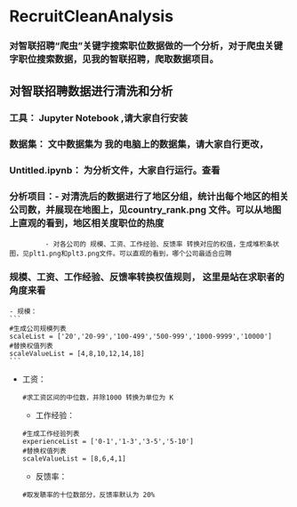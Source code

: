 # RecruitCleanAnalysis
### 对智联招聘“爬虫”关键字搜索职位数据做的一个分析，对于爬虫关键字职位搜索数据，见我的智联招聘，爬取数据项目。

## 对智联招聘数据进行清洗和分析

### 工具：  Jupyter Notebook ,请大家自行安装
### 数据集： 文中数据集为 我的电脑上的数据集，请大家自行更改，
### Untitled.ipynb： 为分析文件，大家自行运行。查看
### 分析项目：- 对清洗后的数据进行了地区分组，统计出每个地区的相关公司数，并展现在地图上，见country_rank.png 文件。可以从地图上直观的看到，地区相关度职位的热度
             - 对各公司的 规模、工资、工作经验、反馈率 转换对应的权值，生成堆积条状图，见plt1.png和plt3.png文件。可以直观的看到，哪个公司最适合应聘
### 规模、工资、工作经验、反馈率转换权值规则， 这里是站在求职者的角度来看
    - 规模： 
    ```
    #生成公司规模列表
    scaleList = ['20','20-99','100-499','500-999','1000-9999','10000']
    #替换权值列表
    scaleValueList = [4,8,10,12,14,18]
    ```
  - 工资： 
    ```
    #求工资区间的中位数，并除1000 转换为单位为 K
    ```
    - 工作经验： 
    ```
    #生成工作经验列表
    experienceList = ['0-1','1-3','3-5','5-10']
    #替换权值列表
    scaleValueList = [8,6,4,1]
    ```
    
    - 反馈率： 
    ```
    #取发聩率的十位数部分，反馈率默认为 20%
 
    ```
    
